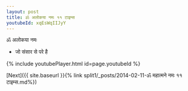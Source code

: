 ```yaml
---
layout: post
title: ॐ अलोकया नमः ११ टाइम्स
youtubeId: xqEsWqIIJyY
---
```

 
 
 ॐ अलोकया नमः  
 
 -  जो संसार से परे है 
 
  
 
  
 
 
 
 
 
 


{% include youtubePlayer.html id=page.youtubeId %}
 
[Next]({{ site.baseurl }}{% link  split1/_posts/2014-02-11-ॐ महात्मने नमः ११ टाइम्स.md%})
 
